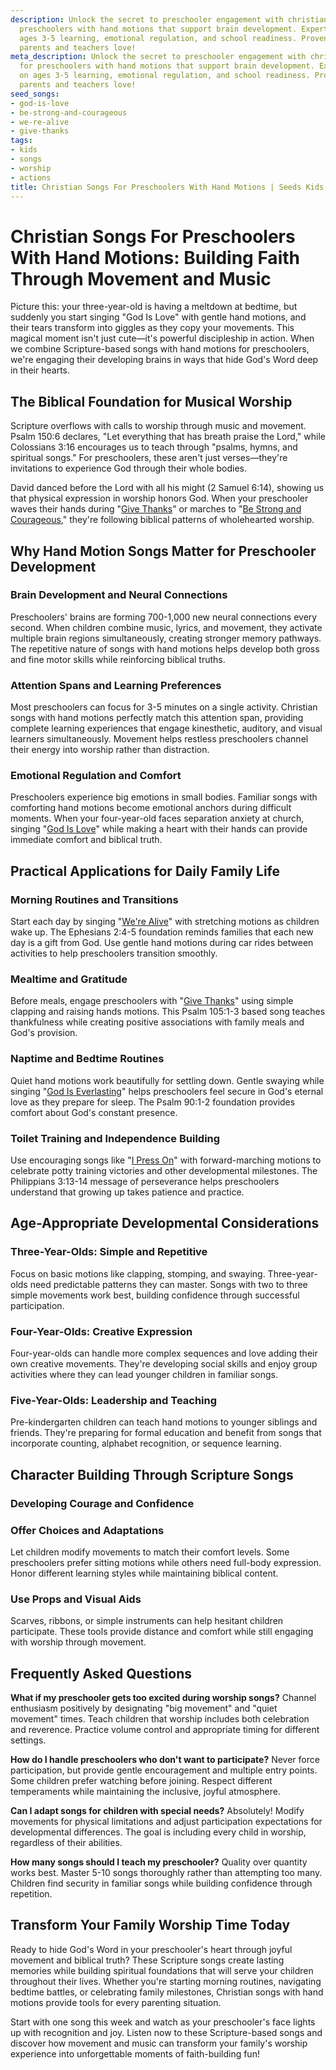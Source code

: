 ```yaml
---
description: Unlock the secret to preschooler engagement with christian songs for
  preschoolers with hand motions that support brain development. Expert insights on
  ages 3-5 learning, emotional regulation, and school readiness. Proven strategies
  parents and teachers love!
meta_description: Unlock the secret to preschooler engagement with christian songs
  for preschoolers with hand motions that support brain development. Expert insights
  on ages 3-5 learning, emotional regulation, and school readiness. Proven strategies
  parents and teachers love!
seed_songs:
- god-is-love
- be-strong-and-courageous
- we-re-alive
- give-thanks
tags:
- kids
- songs
- worship
- actions
title: Christian Songs For Preschoolers With Hand Motions | Seeds Kids Worship
---
```

# Christian Songs For Preschoolers With Hand Motions: Building Faith Through Movement and Music

Picture this: your three-year-old is having a meltdown at bedtime, but suddenly you start singing "God Is Love" with gentle hand motions, and their tears transform into giggles as they copy your movements. This magical moment isn't just cute—it's powerful discipleship in action. When we combine Scripture-based songs with hand motions for preschoolers, we're engaging their developing brains in ways that hide God's Word deep in their hearts.

## The Biblical Foundation for Musical Worship

Scripture overflows with calls to worship through music and movement. Psalm 150:6 declares, "Let everything that has breath praise the Lord," while Colossians 3:16 encourages us to teach through "psalms, hymns, and spiritual songs." For preschoolers, these aren't just verses—they're invitations to experience God through their whole bodies.

David danced before the Lord with all his might (2 Samuel 6:14), showing us that physical expression in worship honors God. When your preschooler waves their hands during "[Give Thanks](https://seedskidsworship.com/product/give-thanks-psalm-1051-3-2/)" or marches to "[Be Strong and Courageous](https://seedskidsworship.com/product/be-strong-and-courageous-joshua-19-2/)," they're following biblical patterns of wholehearted worship.

## Why Hand Motion Songs Matter for Preschooler Development

### Brain Development and Neural Connections

Preschoolers' brains are forming 700-1,000 new neural connections every second. When children combine music, lyrics, and movement, they activate multiple brain regions simultaneously, creating stronger memory pathways. The repetitive nature of songs with hand motions helps develop both gross and fine motor skills while reinforcing biblical truths.

### Attention Spans and Learning Preferences

Most preschoolers can focus for 3-5 minutes on a single activity. Christian songs with hand motions perfectly match this attention span, providing complete learning experiences that engage kinesthetic, auditory, and visual learners simultaneously. Movement helps restless preschoolers channel their energy into worship rather than distraction.

### Emotional Regulation and Comfort

Preschoolers experience big emotions in small bodies. Familiar songs with comforting hand motions become emotional anchors during difficult moments. When your four-year-old faces separation anxiety at church, singing "[God Is Love](https://seedskidsworship.com/product/god-is-love-1-john-416/)" while making a heart with their hands can provide immediate comfort and biblical truth.

## Practical Applications for Daily Family Life

### Morning Routines and Transitions

Start each day by singing "[We're Alive](https://seedskidsworship.com/product/were-alive-ephesians-24-5-2/)" with stretching motions as children wake up. The Ephesians 2:4-5 foundation reminds families that each new day is a gift from God. Use gentle hand motions during car rides between activities to help preschoolers transition smoothly.

### Mealtime and Gratitude

Before meals, engage preschoolers with "[Give Thanks](https://seedskidsworship.com/product/give-thanks-psalm-1051-3-2/)" using simple clapping and raising hands motions. This Psalm 105:1-3 based song teaches thankfulness while creating positive associations with family meals and God's provision.

### Naptime and Bedtime Routines

Quiet hand motions work beautifully for settling down. Gentle swaying while singing "[God Is Everlasting](https://seedskidsworship.com/product/god-is-everlasting-psalm-901-2-2/)" helps preschoolers feel secure in God's eternal love as they prepare for sleep. The Psalm 90:1-2 foundation provides comfort about God's constant presence.

### Toilet Training and Independence Building

Use encouraging songs like "[I Press On](https://seedskidsworship.com/product/i-press-on-philippians-313-14/)" with forward-marching motions to celebrate potty training victories and other developmental milestones. The Philippians 3:13-14 message of perseverance helps preschoolers understand that growing up takes patience and practice.

## Age-Appropriate Developmental Considerations

### Three-Year-Olds: Simple and Repetitive
Focus on basic motions like clapping, stomping, and swaying. Three-year-olds need predictable patterns they can master. Songs with two to three simple movements work best, building confidence through successful participation.

### Four-Year-Olds: Creative Expression
Four-year-olds can handle more complex sequences and love adding their own creative movements. They're developing social skills and enjoy group activities where they can lead younger children in familiar songs.

### Five-Year-Olds: Leadership and Teaching
Pre-kindergarten children can teach hand motions to younger siblings and friends. They're preparing for formal education and benefit from songs that incorporate counting, alphabet recognition, or sequence learning.

## Character Building Through Scripture Songs

### Developing Courage and Confidence

### Offer Choices and Adaptations
Let children modify movements to match their comfort levels. Some preschoolers prefer sitting motions while others need full-body expression. Honor different learning styles while maintaining biblical content.

### Use Props and Visual Aids
Scarves, ribbons, or simple instruments can help hesitant children participate. These tools provide distance and comfort while still engaging with worship through movement.

## Frequently Asked Questions

**What if my preschooler gets too excited during worship songs?**
Channel enthusiasm positively by designating "big movement" and "quiet movement" times. Teach children that worship includes both celebration and reverence. Practice volume control and appropriate timing for different settings.

**How do I handle preschoolers who don't want to participate?**
Never force participation, but provide gentle encouragement and multiple entry points. Some children prefer watching before joining. Respect different temperaments while maintaining the inclusive, joyful atmosphere.

**Can I adapt songs for children with special needs?**
Absolutely! Modify movements for physical limitations and adjust participation expectations for developmental differences. The goal is including every child in worship, regardless of their abilities.

**How many songs should I teach my preschooler?**
Quality over quantity works best. Master 5-10 songs thoroughly rather than attempting too many. Children find security in familiar songs while building confidence through repetition.

## Transform Your Family Worship Time Today

Ready to hide God's Word in your preschooler's heart through joyful movement and biblical truth? These Scripture songs create lasting memories while building spiritual foundations that will serve your children throughout their lives. Whether you're starting morning routines, navigating bedtime battles, or celebrating family milestones, Christian songs with hand motions provide tools for every parenting situation.

Start with one song this week and watch as your preschooler's face lights up with recognition and joy. Listen now to these Scripture-based songs and discover how movement and music can transform your family's worship experience into unforgettable moments of faith-building fun!

<script type="application/ld+json">
{
  "@context": "https://schema.org",
  "@type": "Article",
  "headline": "Christian Songs For Preschoolers With Hand Motions",
  "author": {
    "@type": "Organization",
    "name": "Seeds Kids Worship"
  },
  "publisher": {
    "@type": "Organization",
    "name": "Seeds Kids Worship",
    "logo": {
      "@type": "ImageObject",
      "url": "https://seedskidsworship.com/logo.png"
    }
  },
  "datePublished": "2025-09-04T10:32:57.079706",
  "dateModified": "2025-09-04T10:32:57.079720",
  "description": "Unlock the secret to preschooler engagement with christian songs for preschoolers with hand motions that support brain development. Expert insights on ages 3-5 ",
  "mainEntityOfPage": {
    "@type": "WebPage",
    "@id": "https://seedskidsworship.com/activities/christian-songs-for-preschoolers-with-hand-motions/"
  }
}
</script>

<script type="application/ld+json">
{
  "@context": "https://schema.org",
  "@type": "Product",
  "name": "God Is Love",
  "description": "Scripture song declaring that God is love and encouraging children to trust His perfect love.",
  "url": "https://seedskidsworship.com/product/god-is-love-1-john-416/",
  "brand": {
    "@type": "Brand",
    "name": "Seeds Kids Worship"
  },
  "category": "Children's Christian Music",
  "album": "The Character of God"
}
</script>

<script type="application/ld+json">
{
  "@context": "https://schema.org",
  "@type": "Product",
  "name": "Be Strong and Courageous",
  "description": "Encouraging song about courage and strength knowing God is always with us",
  "url": "https://seedskidsworship.com/product/be-strong-and-courageous-joshua-19-2/",
  "brand": {
    "@type": "Brand",
    "name": "Seeds Kids Worship"
  },
  "category": "Children's Christian Music",
  "album": "I Am With You"
}
</script>

<script type="application/ld+json">
{
  "@context": "https://schema.org",
  "@type": "Product",
  "name": "We're Alive",
  "description": "Life song celebrating being made alive in Christ from Ephesians 2:4-5",
  "url": "https://seedskidsworship.com/product/were-alive-ephesians-24-5-2/",
  "brand": {
    "@type": "Brand",
    "name": "Seeds Kids Worship"
  },
  "category": "Children's Christian Music
